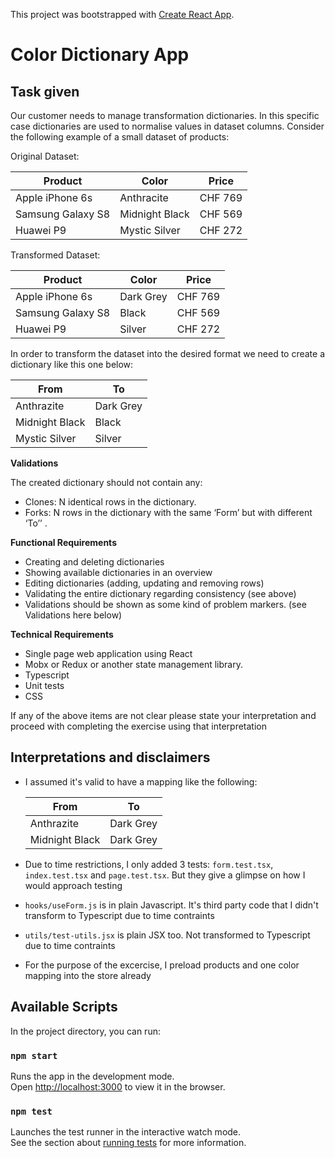 This project was bootstrapped with [Create React App](https://github.com/facebook/create-react-app).

# Color Dictionary App

## Task given

Our customer needs to manage transformation dictionaries.
In this specific case dictionaries are used to normalise values in dataset columns.
Consider the following example of a small dataset of products:

Original Dataset:

| Product           | Color          | Price   |
| ----------------- | -------------- | ------- |
| Apple iPhone 6s   | Anthracite     | CHF 769 |
| Samsung Galaxy S8 | Midnight Black | CHF 569 |
| Huawei P9         | Mystic Silver  | CHF 272 |

Transformed Dataset:

| Product           | Color     | Price   |
| ----------------- | --------- | ------- |
| Apple iPhone 6s   | Dark Grey | CHF 769 |
| Samsung Galaxy S8 | Black     | CHF 569 |
| Huawei P9         | Silver    | CHF 272 |

In order to transform the dataset into the desired format we need to create a dictionary like
this one below:

| From           | To        |
| -------------- | --------- |
| Anthrazite     | Dark Grey |
| Midnight Black | Black     |
| Mystic Silver  | Silver    |

**Validations**

The created dictionary should not contain any:

- Clones: N identical rows in the dictionary.
- Forks: N rows in the dictionary with the same ‘Form’ but with different ‘To’’ .

**Functional Requirements**

- Creating and deleting dictionaries
- Showing available dictionaries in an overview
- Editing dictionaries (adding, updating and removing rows)
- Validating the entire dictionary regarding consistency (see above)
- Validations should be shown as some kind of problem markers. (see Validations here
  below)

**Technical Requirements**

- Single page web application using React
- Mobx or Redux or another state management library.
- Typescript
- Unit tests
- CSS

If any of the above items are not clear please state your interpretation and proceed with
completing the exercise using that interpretation

## Interpretations and disclaimers

- I assumed it's valid to have a mapping like the following:

  | From           | To        |
  | -------------- | --------- |
  | Anthrazite     | Dark Grey |
  | Midnight Black | Dark Grey |

- Due to time restrictions, I only added 3 tests: `form.test.tsx`, `index.test.tsx` and `page.test.tsx`. But they give a glimpse on how I would approach testing
- `hooks/useForm.js` is in plain Javascript. It's third party code that I didn't transform to Typescript due to time contraints
- `utils/test-utils.jsx` is plain JSX too. Not transformed to Typescript due to time contraints
- For the purpose of the excercise, I preload products and one color mapping into the store already

## Available Scripts

In the project directory, you can run:

### `npm start`

Runs the app in the development mode.<br>
Open [http://localhost:3000](http://localhost:3000) to view it in the browser.

### `npm test`

Launches the test runner in the interactive watch mode.<br>
See the section about [running tests](https://facebook.github.io/create-react-app/docs/running-tests) for more information.
